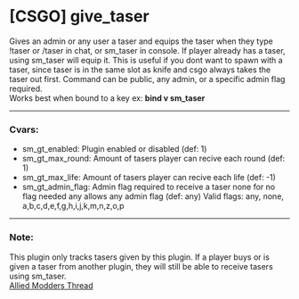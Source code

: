 # [CSGO] give_taser
Gives an admin or any user a taser and equips the taser when they type !taser or /taser in chat, or sm_taser in console. If player already has a taser, using sm_taser will equip it. This is useful if you dont want to spawn with a taser, since taser is in the same slot as knife and csgo always takes the taser out first. Command can be public, any admin, or a specific admin flag required.   
Works best when bound to a key ex:  **bind v sm_taser**

---
### Cvars:  
* sm_gt_enabled: Plugin enabled or disabled (def: 1)
* sm_gt_max_round: Amount of tasers player can recive each round (def: 1)
* sm_gt_max_life: Amount of tasers player can recive each life (def: -1)
* sm_gt_admin_flag: Admin flag required to receive a taser none for no flag needed any allows any admin flag (def: any)
Valid flags: any, none, a,b,c,d,e,f,g,h,i,j,k,m,n,z,o,p

---
### Note:
This plugin only tracks tasers given by this plugin. If a player buys or is given a taser from another plugin, they will still be able to receive tasers using sm_taser.  
[Allied Modders Thread](https://forums.alliedmods.net/showthread.php?t=286092 "Allied Modders Thread")